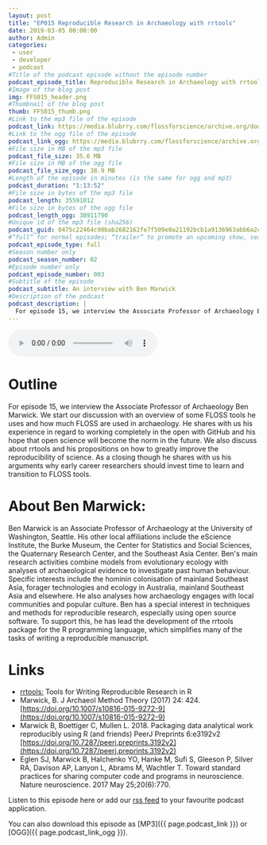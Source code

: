 ```yaml
---
layout: post
title: "EP015 Reproducible Research in Archaeology with rrtools"
date: 2019-03-05 00:00:00
author: Admin
categories: 
 - user
 - developer
 - podcast
#Title of the podcast episode without the episode number
podcast_episode_title: Reproducible Research in Archaeology with rrtools
#Image of the blog post
img: FFS015_header.png
#Thumbnail of the blog post
thumb: FFS015_thumb.png
#Link to the mp3 file of the episode
podcast_link: https://media.blubrry.com/flossforscience/archive.org/download/FLOSSforscienceEP015BenMarwick/FLOSSforscience_EP015_BenMarwick.mp3
#Link to the ogg file of the episode
podcast_link_ogg: https://media.blubrry.com/flossforscience/archive.org/download/FLOSSforscienceEP015BenMarwick/FLOSSforscience_EP015_BenMarwick.ogg
#File size in MB of the mp3 file
podcast_file_size: 35.6 MB
#File size in MB of the ogg file
podcast_file_size_ogg: 38.9 MB
#Length of the episode in minutes (is the same for ogg and mp3)
podcast_duration: "1:13:52"
#File size in bytes of the mp3 file
podcast_length: 35591012
#File size in bytes of the ogg file
podcast_length_ogg: 38911790
#Unique id of the mp3 file (sha256)
podcast_guid: 0475c22464c90bab2682162fe7f509e0a21192bcb1a9136963abb6a2c6e9c504
#“full” for normal episodes; “trailer” to promote an upcoming show, season, or episode; or “bonus” for extra content related to a show, season, or episode.
podcast_episode_type: full
#Season number only
podcast_season_number: 02
#Episode number only
podcast_episode_number: 003
#Subtitle of the episode 
podcast_subtitle: An interview with Ben Marwick
#Description of the podcast
podcast_description: |
  For episode 15, we interview the Associate Professor of Archaeology Ben Marwick. We start our discussion with an overview of some FLOSS tools he uses and how much FLOSS are used in  archaeology. He shares with us his experience in regard to working completely in the open with GitHub and his hope that open science will become the norm in the future. We also discuss about rrtools  and his propositions on how to greatly improve the reproducibility of science. As a closing though he shares with us his arguments why early career researchers should invest time to learn and transition to FLOSS tools.  
---
```


<audio controls>
  <source src="{{ page.podcast_link_ogg }}" type="audio/ogg">
  <source src="{{ page.podcast_link }}" type="audio/mpeg">
Your browser does not support the audio element.
</audio>

# Outline

For episode 15, we interview the Associate Professor of Archaeology Ben Marwick. We start our discussion with an overview of some FLOSS tools he uses and how much FLOSS are used in  archaeology. He shares with us his experience in regard to working completely in the open with GitHub and his hope that open science will become the norm in the future. We also discuss about rrtools  and his propositions on how to greatly improve the reproducibility of science. As a closing though he shares with us his arguments why early career researchers should invest time to learn and transition to FLOSS tools. 

# About Ben Marwick: 

Ben Marwick is an Associate Professor of Archaeology at the University of Washington, Seattle. His other local affiliations include the eScience Institute, the Burke Museum, the Center for Statistics and Social Sciences, the Quaternary Research Center, and the Southeast Asia Center. Ben's main research activities combine models from evolutionary ecology with analyses of archaeological evidence to investigate past human behaviour. Specific interests include the hominin colonisation of mainland Southeast Asia, forager technologies and ecology in Australia, mainland Southeast Asia and elsewhere. He also analyses how archaeology engages with local communities and popular culture. Ben has a special interest in techniques and methods for reproducible research, especially using open source software. To support this, he has lead the development of the rrtools package for the R programming language, which simplifies many of the tasks of writing a reproducible manuscript. 

# Links
* [rrtools:](https://github.com/benmarwick/rrtools) Tools for Writing Reproducible Research in R
* Marwick, B. J Archaeol Method Theory (2017) 24: 424. [https://doi.org/10.1007/s10816-015-9272-9](https://doi.org/10.1007/s10816-015-9272-9)
* Marwick B, Boettiger C, Mullen L. 2018. Packaging data analytical work reproducibly using R (and friends) PeerJ Preprints 6:e3192v2 [https://doi.org/10.7287/peerj.preprints.3192v2](https://doi.org/10.7287/peerj.preprints.3192v2)
* Eglen SJ, Marwick B, Halchenko YO, Hanke M, Sufi S, Gleeson P, Silver RA, Davison AP, Lanyon L, Abrams M, Wachtler T. Toward standard practices for sharing computer code and programs in neuroscience. Nature neuroscience. 2017 May 25;20(6):770.

Listen to this episode here or add our [rss feed](https://flossforscience.com/feed.xml) to your favourite podcast application. 

You can also download this episode as [MP3]({{ page.podcast_link }}) or [OGG]({{ page.podcast_link_ogg }}). 
